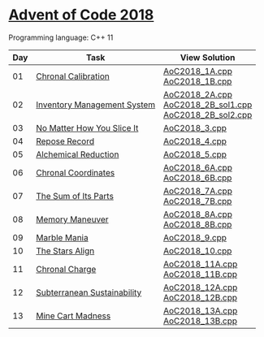 # [Advent of Code 2018](https://adventofcode.com/2018/about)

Programming language: C++ 11

| Day | Task                                                                | View Solution                                                                                                                                                                                                                                                           |
| --- | ------------------------------------------------------------------- | ----------------------------------------------------------------------------------------------------------------------------------------------------- |
| 01  | [Chronal Calibration](https://adventofcode.com/2018/day/1)          | [AoC2018_1A.cpp](/Day01/AoC2018_1A.cpp) <br> [AoC2018_1B.cpp](/Day01/AoC2018_1B.cpp)                                                                  |
| 02  | [Inventory Management System](https://adventofcode.com/2018/day/2)  | [AoC2018_2A.cpp](/Day02/AoC2018_2A.cpp) <br> [AoC2018_2B_sol1.cpp](/Day02/AoC2018_2B_sol1.cpp) <br> [AoC2018_2B_sol2.cpp](/Day02/AoC2018_2B_sol2.cpp) |
| 03  | [No Matter How You Slice It](https://adventofcode.com/2018/day/3)   | [AoC2018_3.cpp](/Day03/AoC2018_3.cpp)                                                                                                                 |
| 04  | [Repose Record](https://adventofcode.com/2018/day/4)                | [AoC2018_4.cpp](/Day04/AoC2018_4.cpp)                                                                                                                 |
| 05  | [Alchemical Reduction](https://adventofcode.com/2018/day/5)         | [AoC2018_5.cpp](/Day05/AoC2018_5.cpp)                                                                                                                 |
| 06  | [Chronal Coordinates](https://adventofcode.com/2018/day/6)          | [AoC2018_6A.cpp](/Day06/AoC2018_6A.cpp) <br> [AoC2018_6B.cpp](/Day06/AoC2018_6B.cpp)                                                                  |
| 07  | [The Sum of Its Parts](https://adventofcode.com/2018/day/7)         | [AoC2018_7A.cpp](/Day07/AoC2018_7A.cpp) <br> [AoC2018_7B.cpp](/Day07/AoC2018_7B.cpp)                                                                  |
| 08  | [Memory Maneuver](https://adventofcode.com/2018/day/8)              | [AoC2018_8A.cpp](/Day08/AoC2018_8A.cpp) <br> [AoC2018_8B.cpp](/Day08/AoC2018_8B.cpp)                                                                  |
| 09  | [Marble Mania](https://adventofcode.com/2018/day/9)                 | [AoC2018_9.cpp](/Day09/AoC2018_9.cpp)                                                                                                                 |
| 10  | [The Stars Align](https://adventofcode.com/2018/day/10)             | [AoC2018_10.cpp](/Day10/AoC2018_10.cpp)                                                                                                               |
| 11  | [Chronal Charge](https://adventofcode.com/2018/day/11)              | [AoC2018_11A.cpp](/Day11/AoC2018_11A.cpp) <br> [AoC2018_11B.cpp](/Day11/AoC2018_11B.cpp)                                                              |
| 12  | [Subterranean Sustainability](https://adventofcode.com/2018/day/12) | [AoC2018_12A.cpp](/Day12/AoC2018_12A.cpp) <br> [AoC2018_12B.cpp](/Day12/AoC2018_12B.cpp)                                                              |
| 13  | [Mine Cart Madness](https://adventofcode.com/2018/day/13)           | [AoC2018_13A.cpp](/Day13/AoC2018_13A.cpp) <br> [AoC2018_13B.cpp](/Day13/AoC2018_13B.cpp)                                                              |